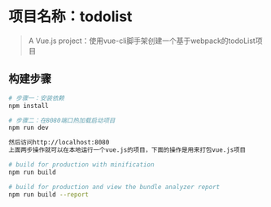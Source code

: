# 项目名称：todolist

> A Vue.js project：使用vue-cli脚手架创建一个基于webpack的todoList项目

## 构建步骤

``` bash
# 步骤一：安装依赖
npm install

# 步骤二：在8080端口热加载启动项目
npm run dev

然后访问http://localhost:8080
上面两步操作就可以在本地运行一个vue.js的项目，下面的操作是用来打包vue.js项目

# build for production with minification
npm run build

# build for production and view the bundle analyzer report
npm run build --report
```
